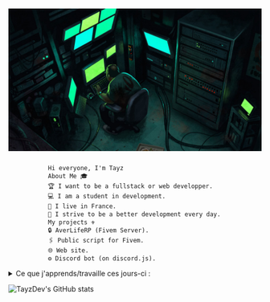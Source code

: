 # ![TayzDev](https://github.com/TayzDev/TayzDev/blob/main/1_ZYvIODaecwrVI6ZybAdn3Q.jpeg)


               Hi everyone, I'm Tayz 
               About Me 🎓
               🏆 I want to be a fullstack or web developper.
               💻 I am a student in development.
               👯 I live in France.
               👤 I strive to be a better development every day.
               My projects ⚜️
               🔒 AverLifeRP (Fivem Server).
               🖇 Public script for Fivem.
               🌐 Web site.
               ⚙ Discord bot (on discord.js).

  <details>
  <summary><stong>Ce que j'apprends/travaille ces jours-ci :</strong></summary>
                                         - 🔒 Script Avancé en Pmenu Pour AverLifeRP en LUA.
                                         - 🌐 Avancement du Site internet AverLifeRP, création du catalogue + régles.
                                         - ⚙ Avancement du Bot Support AverLifeRP, Création de ticket via une commande.
  </details>

![TayzDev's GitHub stats](https://github-readme-stats.vercel.app/api?username=TayzDev&hide=contribs,prs)
